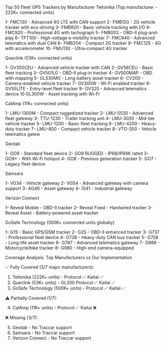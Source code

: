 Top 50 Fleet GPS Trackers by Manufacturer
Teltonika (Top manufacturer - 222K+ connected units)

1- FMC130 - Advanced 4G LTE with CAN support
2- FMB120 - 2G vehicle tracker with eco-driving
3- FMB920 - Basic vehicle tracking with I/O
4- FMC920 - Professional 4G with tachograph
5- FMB003 - OBD-II plug-and-play
6- TFT100 - High-voltage e-mobility tracker
7- FMC640 - Advanced telematics with dual CAN
8- FMB204 - Compact 2G tracker
9- FMC125 - 4G with accelerometer
10- FMU130 - Ultra-compact 4G tracker

Queclink (53K+ connected units)

1- GV350CEU - Advanced vehicle tracker with CAN
2- GV58CEU - Basic fleet tracking
3- GV501LG - OBD-II plug-in tracker
4- GV500MAP - OBD with mapping
5- GL530MG - Long battery asset tracker
6- CV200 - Camera-enabled vehicle tracker
7- GV300W - Wi-Fi enabled tracker
8- GV55LITE - Entry-level fleet tracker
9- GV320 - Advanced telematics device
10 GL300W - Asset tracking with Wi-Fi

CalAmp (11K+ connected units)

1- LMU-1300M - Compact ruggedized tracker
2- LMU-5530 - Advanced fleet gateway
3- TTU-1230 - Trailer tracking unit
4- LMU-3030 - Mid-tier vehicle tracker
5- LMU-1200 - Basic fleet tracking
6- LMU-4200 - Heavy-duty tracker
7- LMU-800 - Compact vehicle tracker
8- VTG-350 - Vehicle telematics gatew

Geotab

1- GO9 - Standard fleet device
2- GO9 RUGGED - IP68/IP69K rated
3- GO9+ - With Wi-Fi hotspot
4- GO8 - Previous generation tracker
5- GO7 - Legacy fleet device

Samsara

1- VG34 - Vehicle gateway
2- VG54 - Advanced gateway with camera support
3- AG46 - Asset gateway
4- IG41 - Industrial gateway

Verizon Connect

1- Reveal Mobile - OBD-II tracker
2- Reveal Fixed - Hardwired tracker
3- Reveal Asset - Battery-powered asset tracker

GoSafe Technology (500K+ connected units globally)

1- G1S - Basic GPS/GSM tracker
2- G2S - OBD-II enhanced tracker
3- G737 - Professional fleet device
4- G739 - Heavy-duty CAN bus tracker
5- G758 - Long-life asset tracker
6- G787 - Advanced telematics gateway
7- G866 - Motorcycle/bike tracker
8- G980 - High-end camera-equipped
 


Coverage Analysis: Top Manufacturers vs Our Implementation

  ✅ Fully Covered (3/7 major manufacturers):

  1. Teltonika (222K+ units) - Protocol ✅ Kaitai ✅
  2. Queclink (53K+ units) - GL200 Protocol ✅ Kaitai ✅
  3. GoSafe Technology (500K+ units) - Protocol ✅ Kaitai ✅

  ⚠️ Partially Covered (1/7):

  4. CalAmp (11K+ units) - Protocol ✅ Kaitai ❌

  ❌ Missing (3/7):

  5. Geotab - No Traccar support
  6. Samsara - No Traccar support
  7. Verizon Connect - No Traccar support